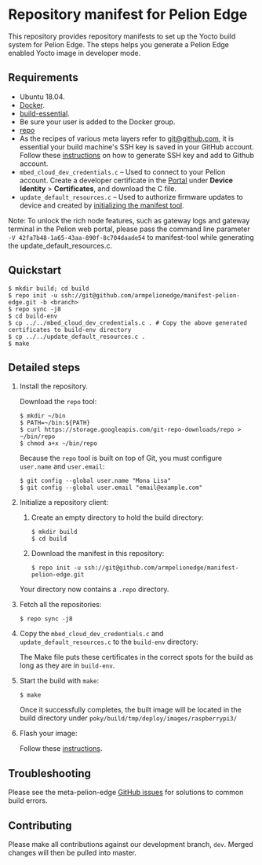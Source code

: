 # Repository manifest for Pelion Edge

This repository provides repository manifests to set up the Yocto build system for Pelion Edge. The steps helps you generate a Pelion Edge enabled Yocto image in developer mode.

## Requirements

- Ubuntu 18.04.
- [Docker](https://docs.docker.com/install/linux/docker-ce/ubuntu/).
- [build-essential](https://askubuntu.com/questions/398489/how-to-install-build-essential).
- Be sure your user is added to the Docker group.
- [repo](https://source.android.com/setup/build/downloading#installing-repo)
- As the recipes of various meta layers refer to git@github.com, it is essential your build machine's SSH key is saved in your GitHub account. Follow these [instructions](https://help.github.com/en/github/authenticating-to-github/generating-a-new-ssh-key-and-adding-it-to-the-ssh-agent) on how to generate SSH key and add to Github account.
- `mbed_cloud_dev_credentials.c` – Used to connect to your Pelion account. Create a developer certificate in the [Portal](https://portal.mbedcloud.com/) under **Device Identity** > **Certificates**, and download the C file.
- `update_default_resources.c` – Used to authorize firmware updates to device and created by [initializing the manifest tool](https://github.com/ARMmbed/manifest-tool/blob/master/README.md#quick-start).

Note: To unlock the rich node features, such as gateway logs and gateway terminal in the Pelion web portal, please pass the command line parameter `-V 42fa7b48-1a65-43aa-890f-8c704daade54` to manifest-tool while generating the update_default_resources.c.

## Quickstart

```
$ mkdir build; cd build
$ repo init -u ssh://git@github.com/armpelionedge/manifest-pelion-edge.git -b <branch>
$ repo sync -j8
$ cd build-env
$ cp ../../mbed_cloud_dev_credentials.c . # Copy the above generated certificates to build-env directory
$ cp ../../update_default_resources.c .
$ make
```

## Detailed steps

1. Install the repository.

   Download the `repo` tool:

   ```
   $ mkdir ~/bin
   $ PATH=~/bin:${PATH}
   $ curl https://storage.googleapis.com/git-repo-downloads/repo > ~/bin/repo
   $ chmod a+x ~/bin/repo
   ```
   Because the `repo` tool is built on top of Git, you must configure `user.name` and `user.email`:

   ```
   $ git config --global user.name "Mona Lisa"
   $ git config --global user.email "email@example.com"
   ```

1. Initialize a repository client:

   1. Create an empty directory to hold the build directory:

      ```
      $ mkdir build
      $ cd build
      ```

   1. Download the manifest in this repository:

      ```
      $ repo init -u ssh://git@github.com/armpelionedge/manifest-pelion-edge.git
      ```

   Your directory now contains a `.repo` directory.

1. Fetch all the repositories:

   ```
   $ repo sync -j8
   ```

1. Copy the `mbed_cloud_dev_credentials.c` and `update_default_resources.c` to the `build-env` directory:

   The Make file puts these certificates in the correct spots for the build as long as they are in `build-env`.

1. Start the build with `make`:

   ```
   $ make
   ```

   Once it successfully completes, the built image will be located in the build directory under `poky/build/tmp/deploy/images/raspberrypi3/`

1. Flash your image:

   Follow these [instructions](https://github.com/armPelionEdge/meta-pelion-edge/blob/master/FLASH.md).

## Troubleshooting
Please see the meta-pelion-edge [GitHub issues](https://github.com/armPelionEdge/meta-pelion-edge/issues) for solutions to common build errors.

## Contributing
Please make all contributions against our development branch, `dev`. Merged changes will then be pulled into master.
